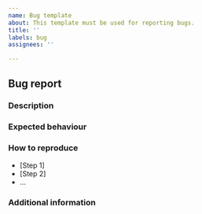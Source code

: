 ```yaml
---
name: Bug template
about: This template must be used for reporting bugs.
title: ''
labels: bug
assignees: ''

---
```


## Bug report

### Description

<!-- Detailed description of the bug, including the current behavior and the context -->

### Expected behaviour

<!-- Describe the expected behaviour of the feature -->

### How to reproduce

<!-- Please provide step-by-step instructions for reproducing the bug -->

- [Step 1]
- [Step 2]
- ...

### Additional information

<!-- Add here additional informations for understanding, reproducing, or fixing the bug (e.g., online resources, screenshots, log data, possible solutions) -->
